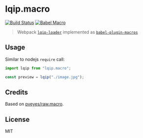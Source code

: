 # lqip.macro

[![Build Status](https://travis-ci.org/stereobooster/lqip.macro.svg?branch=master)](https://travis-ci.org/stereobooster/lqip.macro) [![Babel Macro](https://img.shields.io/badge/babel--macro-%F0%9F%8E%A3-f5da55.svg?style=flat-square)](https://github.com/kentcdodds/babel-plugin-macros)

> Webpack [`lqip-loader`](https://github.com/zouhir/lqip-loader) implemented as [`babel-plugin-macros`](https://github.com/kentcdodds/babel-plugin-macros)

## Usage

Similar to nodejs `require` call:

```js
import lqip from "lqip.macro";

const preview = lqip("./image.jpg");
```

## Credits

Based on [pveyes/raw.macro](https://github.com/pveyes/raw.macro).

## License

MIT

